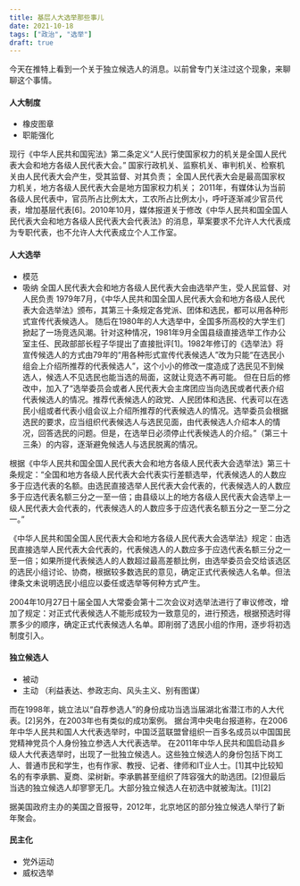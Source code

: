 ```yaml
---
title: 基层人大选举那些事儿
date: 2021-10-18
tags: ["政治", "选举"]
draft: true
---
```


今天在推特上看到一个关于独立候选人的消息。以前曾专门关注过这个现象，来聊聊这个事情。

#### 人大制度

- 橡皮图章
- 职能强化

现行《中华人民共和国宪法》第二条定义“人民行使国家权力的机关是全国人民代表大会和地方各级人民代表大会。”
国家行政机关、监察机关、审判机关、检察机关由人民代表大会产生，受其监督、对其负责；
全国人民代表大会是最高国家权力机关，地方各级人民代表大会是地方国家权力机关；
2011年，有媒体认为当前各级人民代表中，官员所占比例太大，工农所占比例太小，呼吁逐渐减少官员代表，增加基层代表[6]。2010年10月，媒体报道关于修改《中华人民共和国全国人民代表大会和地方各级人民代表大会代表法》的消息，草案要求不允许人大代表成为专职代表，也不允许人大代表成立个人工作室。
#### 人大选举

- 模范
- 吸纳
全国人民代表大会和地方各级人民代表大会由选举产生，受人民监督、对人民负责
1979年7月，《中华人民共和国全国人民代表大会和地方各级人民代表大会选举法》颁布，其第三十条规定各党派、团体和选民，都可以用各种形式宣传代表候选人。
随后在1980年的人大选举中，全国多所高校的大学生们掀起了一场竞选风潮。针对这种情况，1981年9月全国县级直接选举工作办公室主任、民政部部长程子华提出了直接批评[1]。1982年修订的《选举法》将宣传候选人的方式由79年的“用各种形式宣传代表候选人”改为只能“在选民小组会上介绍所推荐的代表候选人”，这个小小的修改一度造成了选民见不到候选人，候选人不见选民也能当选的局面，这就让竞选不再可能。
但在日后的修改中，加入了“选举委员会或者人民代表大会主席团应当向选民或者代表介绍代表候选人的情况。推荐代表候选人的政党、人民团体和选民、代表可以在选民小组或者代表小组会议上介绍所推荐的代表候选人的情况。选举委员会根据选民的要求，应当组织代表候选人与选民见面，由代表候选人介绍本人的情况，回答选民的问题。但是，在选举日必须停止代表候选人的介绍。”（第三十三条）的内容，逐渐避免候选人与选民脱离的情况。

根据《中华人民共和国全国人民代表大会和地方各级人民代表大会选举法》第三十条规定：“全国和地方各级人民代表大会代表实行差额选举，代表候选人的人数应多于应选代表的名额。由选民直接选举人民代表大会代表的，代表候选人的人数应多于应选代表名额三分之一至一倍；由县级以上的地方各级人民代表大会选举上一级人民代表大会代表的，代表候选人的人数应多于应选代表名额五分之一至二分之一。”

《中华人民共和国全国人民代表大会和地方各级人民代表大会选举法》规定：由选民直接选举人民代表大会代表的，代表候选人的人数应多于应选代表名额三分之一至一倍；如果所提代表候选人的人数超过最高差额比例，由选举委员会交给该选区的选民小组讨论、协商，根据较多数选民的意见，确定正式代表候选人名单。但法律条文未说明选民小组应以委任或选举等何种方式产生。

2004年10月27日十届全国人大常委会第十二次会议对选举法进行了审议修改，增加了规定：对正式代表候选人不能形成较为一致意见的，进行预选，根据预选时得票多少的顺序，确定正式代表候选人名单。即削弱了选民小组的作用，逐步将初选制度引入。
#### 独立候选人

- 被动
- 主动 （利益表达、参政志向、风头主义、别有图谋）

而在1998年，姚立法以“自荐参选人”的身份成功当选当届湖北省潜江市的人大代表。[2]另外，在2003年也有类似的成功案例。
据台湾中央电台报道称，在2006年中华人民共和国人大代表选举时，中国泛蓝联盟曾组织一百多名成员以中国国民党精神党员个人身份独立参选人大代表选举。
在2011年中华人民共和国启动县乡级人大代表选举时，出现了一批独立候选人。这些独立候选人的身份包括下岗工人、普通市民和学生，也有作家、教授、记者、律师和IT业人士。[1]其中比较知名的有李承鹏、夏商、梁树新。李承鹏甚至组织了阵容强大的助选团。[2]但最后当选的独立候选人却寥寥无几。大部分独立候选人在初选中就被淘汰。[1][2]

据美国政府主办的美国之音报导，2012年，北京地区的部分独立候选人举行了新年聚会。

#### 民主化

- 党外运动
- 威权选举